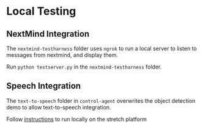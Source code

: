 # Local Testing

## NextMind Integration

The `nextmind-testharness` folder uses `ngrok` to run a local server to listen to messages from nextmind, and display them.

Run `python testserver.py` in the `nextmind-testharness` folder.

## Speech Integration

The `text-to-speech` folder in `control-agent` overwrites the object detection demo to allow text-to-speech integration.

Follow [instructions](control-agent/text-to-speech/Stretch/README.md) to run locally on the stretch platform
